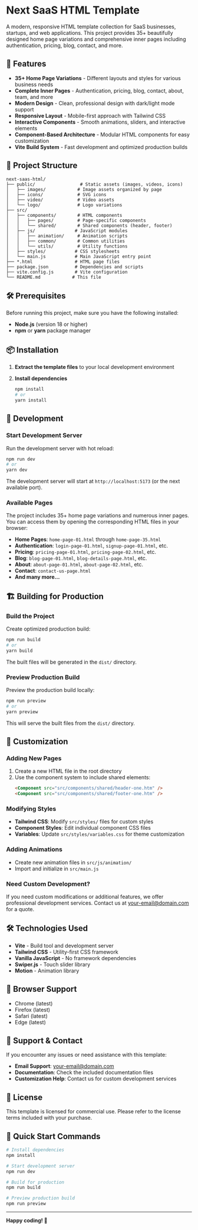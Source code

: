 # Next SaaS HTML Template

A modern, responsive HTML template collection for SaaS businesses, startups, and web applications. This project provides 35+ beautifully designed home page variations and comprehensive inner pages including authentication, pricing, blog, contact, and more.

## 🚀 Features

- **35+ Home Page Variations** - Different layouts and styles for various business needs
- **Complete Inner Pages** - Authentication, pricing, blog, contact, about, team, and more
- **Modern Design** - Clean, professional design with dark/light mode support
- **Responsive Layout** - Mobile-first approach with Tailwind CSS
- **Interactive Components** - Smooth animations, sliders, and interactive elements
- **Component-Based Architecture** - Modular HTML components for easy customization
- **Vite Build System** - Fast development and optimized production builds

## 📁 Project Structure

```
next-saas-html/
├── public/                 # Static assets (images, videos, icons)
│   ├── images/            # Image assets organized by page
│   ├── icons/             # SVG icons
│   ├── video/             # Video assets
│   └── logo/              # Logo variations
├── src/
│   ├── components/        # HTML components
│   │   ├── pages/         # Page-specific components
│   │   └── shared/        # Shared components (header, footer)
│   ├── js/               # JavaScript modules
│   │   ├── animation/     # Animation scripts
│   │   ├── common/        # Common utilities
│   │   └── utils/         # Utility functions
│   ├── styles/           # CSS stylesheets
│   └── main.js           # Main JavaScript entry point
├── *.html                # HTML page files
├── package.json          # Dependencies and scripts
├── vite.config.js        # Vite configuration
└── README.md            # This file
```

## 🛠️ Prerequisites

Before running this project, make sure you have the following installed:

- **Node.js** (version 18 or higher)
- **npm** or **yarn** package manager

## 📦 Installation

1. **Extract the template files** to your local development environment

2. **Install dependencies**
   ```bash
   npm install
   # or
   yarn install
   ```

## 🚀 Development

### Start Development Server

Run the development server with hot reload:

```bash
npm run dev
# or
yarn dev
```

The development server will start at `http://localhost:5173` (or the next available port).

### Available Pages

The project includes 35+ home page variations and numerous inner pages. You can access them by opening the corresponding HTML files in your browser:

- **Home Pages**: `home-page-01.html` through `home-page-35.html`
- **Authentication**: `login-page-01.html`, `signup-page-01.html`, etc.
- **Pricing**: `pricing-page-01.html`, `pricing-page-02.html`, etc.
- **Blog**: `blog-page-01.html`, `blog-details-page.html`, etc.
- **About**: `about-page-01.html`, `about-page-02.html`, etc.
- **Contact**: `contact-us-page.html`
- **And many more...**

## 🏗️ Building for Production

### Build the Project

Create optimized production build:

```bash
npm run build
# or
yarn build
```

The built files will be generated in the `dist/` directory.

### Preview Production Build

Preview the production build locally:

```bash
npm run preview
# or
yarn preview
```

This will serve the built files from the `dist/` directory.

## 🎨 Customization

### Adding New Pages

1. Create a new HTML file in the root directory
2. Use the component system to include shared elements:
   ```html
   <Component src="src/components/shared/header-one.htm" />
   <Component src="src/components/shared/footer-one.htm" />
   ```

### Modifying Styles

- **Tailwind CSS**: Modify `src/styles/` files for custom styles
- **Component Styles**: Edit individual component CSS files
- **Variables**: Update `src/styles/variables.css` for theme customization

### Adding Animations

- Create new animation files in `src/js/animation/`
- Import and initialize in `src/main.js`

### Need Custom Development?

If you need custom modifications or additional features, we offer professional development services. Contact us at [your-email@domain.com](mailto:your-email@domain.com) for a quote.

## 🛠️ Technologies Used

- **Vite** - Build tool and development server
- **Tailwind CSS** - Utility-first CSS framework
- **Vanilla JavaScript** - No framework dependencies
- **Swiper.js** - Touch slider library
- **Motion** - Animation library

## 📱 Browser Support

- Chrome (latest)
- Firefox (latest)
- Safari (latest)
- Edge (latest)

## 📧 Support & Contact

If you encounter any issues or need assistance with this template:

- **Email Support**: [your-email@domain.com](mailto:your-email@domain.com)
- **Documentation**: Check the included documentation files
- **Customization Help**: Contact us for custom development services

## 📄 License

This template is licensed for commercial use. Please refer to the license terms included with your purchase.

## 🎯 Quick Start Commands

```bash
# Install dependencies
npm install

# Start development server
npm run dev

# Build for production
npm run build

# Preview production build
npm run preview
```

---

**Happy coding! 🎉**
